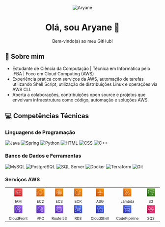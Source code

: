 <!-- Mini bio -->
<p align="center">
  <img src="https://img.shields.io/badge/Aryane-orange?style=flat&logo=github&logoColor=ffffff&labelColor=000000" alt="Aryane">
</p>

<h1 align="center">Olá, sou Aryane 👋</h1>
<p align="center">Bem-vindo(a) ao meu GitHub!</p>

## 💫 Sobre mim

* Estudante de Ciência da Computação | Técnica em Informática pelo IFBA | Foco em Cloud Computing (AWS)  
* Experiência prática com serviços da AWS, automação de tarefas utilizando Shell Script, utilização de distribuições Linux e operações via AWS CLI.
* Aberta a colaborações, contribuições open source e projetos que envolvam infraestrutura como código, automação e soluções AWS.

## 💻 Competências Técnicas 

### Linguagens de Programação

![Java](https://img.shields.io/badge/-Java-007396?style=flat&logo=openjdk&logoColor=ffffff&labelColor=007396)
![Spring](https://img.shields.io/badge/-Spring-6DB33F?style=flat&logo=spring&logoColor=ffffff&labelColor=6DB33F)
![Python](https://img.shields.io/badge/Python-3776AB?style=flat&logo=python&logoColor=FFD43B&labelColor=3776AB)
![HTML](https://img.shields.io/badge/-HTML-E34F26?style=flat&logo=html5&logoColor=ffffff&labelColor=E34F26)
![CSS](https://img.shields.io/badge/-CSS-1572B6?style=flat&logo=css3&logoColor=ffffff&labelColor=1572B6)
![C++](https://img.shields.io/badge/-C++-00599C?style=flat&logo=cplusplus&logoColor=ffffff&labelColor=00599C)

### Banco de Dados e Ferramentas 

![MySQL](https://img.shields.io/badge/-MySQL-4479A1?style=flat&logo=mysql&logoColor=ffffff&labelColor=4479A1)
![PostgreSQL](https://img.shields.io/badge/-PostgreSQL-336791?style=flat&logo=postgresql&logoColor=ffffff&labelColor=336791)
![SQL Server](https://img.shields.io/badge/-SQL%20Server-CC2927?style=flat&logo=microsoftsqlserver&logoColor=ffffff&labelColor=CC2927)
![Docker](https://img.shields.io/badge/-Docker-2496ED?style=flat&logo=docker&logoColor=ffffff&labelColor=2496ED)
![Terraform](https://img.shields.io/badge/-Terraform-7B42BC?style=flat&logo=terraform&logoColor=ffffff&labelColor=7B42BC)
![Git](https://img.shields.io/badge/-Git-F05032?style=flat&logo=git&logoColor=ffffff&labelColor=F05032)

### Serviços AWS

<table>
  <tr>
    <td align="center" width="100">
      <img src="aws-icons/IAM.svg" width="26px"><br><sub>IAM</sub>
    </td>
    <td align="center" width="100">
      <img src="aws-icons/EC2.svg" width="26px"><br><sub>EC2</sub>
    </td>
    <td align="center" width="100">
      <img src="aws-icons/ECS.svg" width="26px"><br><sub>ECS</sub>
    </td>
    <td align="center" width="100">
      <img src="aws-icons/ECR.svg" width="26px"><br><sub>ECR</sub>
    </td>
    <td align="center" width="100">
      <img src="aws-icons/AutoScaling.svg" width="26px"><br><sub>ASG</sub>
    </td>
    <td align="center" width="100">
      <img src="aws-icons/Lambda.svg" width="26px"><br><sub>Lambda</sub>
    </td>
    <td align="center" width="100">
      <img src="aws-icons/S3.svg" width="26px"><br><sub>S3</sub>
    </td>
  </tr>
  <tr>
    <td align="center" width="100">
      <img src="aws-icons/CloudFront.svg" width="26px"><br><sub>CloudFront</sub>
    </td>
    <td align="center" width="100">
      <img src="aws-icons/VPC.svg" width="26px"><br><sub>VPC</sub>
    </td>
    <td align="center" width="100">
      <img src="aws-icons/Route 53.svg" width="26px"><br><sub>Route 53</sub>
    </td>
    <td align="center" width="100">
      <img src="aws-icons/RDS.svg" width="26px"><br><sub>RDS</sub>
    </td>
    <td align="center" width="100">
      <img src="aws-icons/CloudShell.svg" width="26px"><br><sub>CloudShell</sub>
    </td>
    <td align="center" width="100">
      <img src="aws-icons/CodePipeline.svg" width="26px"><br><sub>CodePipeline</sub>
    </td>
    <td align="center" width="100">
      <img src="aws-icons/SQS.svg" width="26px"><br><sub>SQS</sub>
    </td>
  </tr>
</table>
